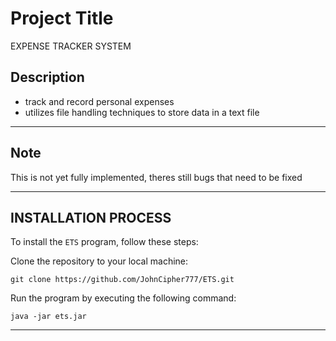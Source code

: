 # Project Title

EXPENSE TRACKER SYSTEM

## Description
 - track and record personal expenses
 - utilizes file handling techniques to store data in a text file
-----------------------------------
## Note 
This is not yet fully implemented, theres still bugs that need to be fixed

-----------------------------------
## INSTALLATION PROCESS
To install the `ETS` program, follow these steps:

Clone the repository to your local machine:
```
git clone https://github.com/JohnCipher777/ETS.git
```
Run the program by executing the following command:
```
java -jar ets.jar
```
---------------------------------
